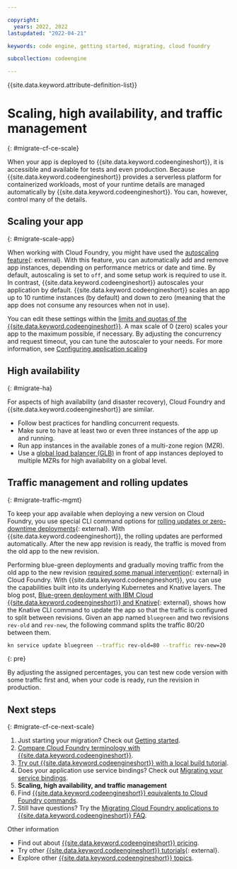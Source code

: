 ```yaml
---

copyright:
  years: 2022, 2022
lastupdated: "2022-04-21"

keywords: code engine, getting started, migrating, cloud foundry

subcollection: codeengine

---
```


{{site.data.keyword.attribute-definition-list}}

# Scaling, high availability, and traffic management
{: #migrate-cf-ce-scale}

When your app is deployed to {{site.data.keyword.codeengineshort}}, it is accessible and available for tests and even production. Because {{site.data.keyword.codeengineshort}} provides a serverless platform for containerized workloads, most of your runtime details are managed automatically by {{site.data.keyword.codeengineshort}}. You can, however, control many of the details.

## Scaling your app
{: #migrate-scale-app}

When working with Cloud Foundry, you might have used the [autoscaling feature](/docs/cloud-foundry-public?topic=cloud-foundry-public-autoscale_cloud_foundry_apps){: external}. With this feature, you can automatically add and remove app instances, depending on performance metrics or date and time. By default, autoscaling is set to `off`, and some setup work is required to use it. In contrast, {{site.data.keyword.codeengineshort}} autoscales your application by default. {{site.data.keyword.codeengineshort}} scales an app up to 10 runtime instances (by default) and down to zero (meaning that the app does not consume any resources when not in use).

You can edit these settings within the [limits and quotas of the {{site.data.keyword.codeengineshort}}](/docs/codeengine?topic=codeengine-limits). A max scale of 0 (zero) scales your app to the maximum possible, if necessary. By adjusting the concurrency and request timeout, you can tune the autoscaler to your needs. For more information, see [Configuring application scaling](/docs/codeengine?topic=codeengine-app-scale)

## High availability
{: #migrate-ha}

For aspects of high availability (and disaster recovery), Cloud Foundry and {{site.data.keyword.codeengineshort}} are similar.

- Follow best practices for handling concurrent requests.
- Make sure to have at least two or even three instances of the app up and running.
- Run app instances in the available zones of a multi-zone region (MZR). 
- Use a [global load balancer (GLB)](/docs/codeengine?topic=codeengine-deploy-multiple-regions) in front of app instances deployed to multiple MZRs for high availability on a global level.

## Traffic management and rolling updates
{: #migrate-traffic-mgmt}

To keep your app available when deploying a new version on Cloud Foundry, you use special CLI command options for [rolling updates or zero-downtime deployments](https://docs.cloudfoundry.org/devguide/deploy-apps/rolling-deploy.html){: external}. With {{site.data.keyword.codeengineshort}}, the rolling updates are performed automatically. After the new app revision is ready, the traffic is moved from the old app to the new revision.

Performing blue-green deployments and gradually moving traffic from the old app to the new revision [required some manual intervention](https://docs.cloudfoundry.org/devguide/deploy-apps/blue-green.html){: external} in Cloud Foundry. With {{site.data.keyword.codeengineshort}}, you can use the capabilities built into its underlying Kubernetes and Knative layers. The blog post, [Blue-green deployment with IBM Cloud {{site.data.keyword.codeengineshort}} and Knative](https://blog.4loeser.net/2022/03/blue-green-deployment-ibm-cloud-code-engine-knative.html){: external}, shows how the Knative CLI command to update the app so that the traffic is configured to split between revisions. Given an app named `bluegreen` and two revisions `rev-old` and `rev-new`, the following command splits the traffic 80/20 between them.

```sh 
kn service update bluegreen --traffic rev-old=80 --traffic rev-new=20
```
{: pre}

By adjusting the assigned percentages, you can test new code version with some traffic first and, when your code is ready, run the revision in production.

## Next steps
{: #migrate-cf-ce-next-scale}

1. Just starting your migration? Check out [Getting started](/docs/codeengine?topic=codeengine-migrate-cf-ce-getstart).
2. [Compare Cloud Foundry terminology with {{site.data.keyword.codeengineshort}}](/docs/codeengine?topic=codeengine-migrate-cf-ce-terms).
3. [Try out {{site.data.keyword.codeengineshort}} with a local build tutorial](/docs/codeengine?topic=codeengine-migrate-cf-ce-local).
4. Does your application use service bindings? Check out [Migrating your service bindings](/docs/codeengine?topic=codeengine-migrate-cf-ce-bind).
5. **Scaling, high availability, and traffic management**
6. Find [{{site.data.keyword.codeengineshort}} equivalents to Cloud Foundry commands](/docs/codeengine?topic=codeengine-migrate-cf-ce-cmd).
7. Still have questions? Try the [Migrating Cloud Foundry applications to {{site.data.keyword.codeengineshort}} FAQ](/docs/codeengine?topic=codeengine-migrate-cf-ce-faq).

Other information

- Find out about [{{site.data.keyword.codeengineshort}} pricing](/docs/codeengine?topic=codeengine-pricing).
- Try other [{{site.data.keyword.codeengineshort}} tutorials](https://cloud.ibm.com/docs?tab=tutorials&tags=codeengine&page=1&pageSize=20){: external}.
- Explore other [{{site.data.keyword.codeengineshort}} topics](/docs/codeengine?topic=codeengine-learning-paths).

